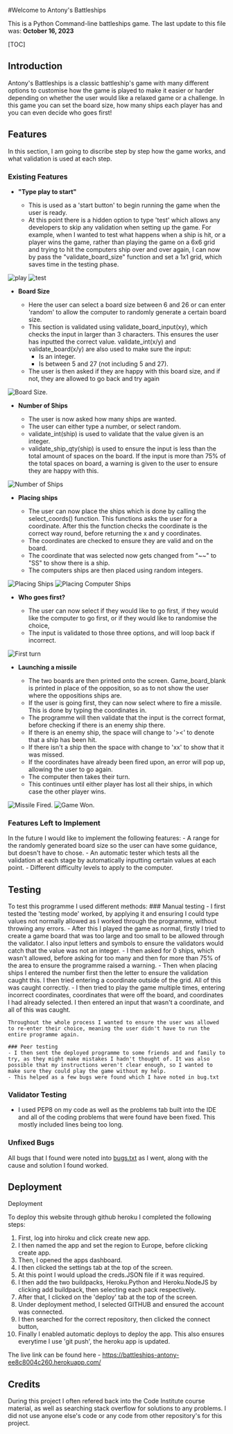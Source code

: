 #Welcome to Antony's Battleships

This is a Python Command-line battleships game.
The last update to this file was: **October 16, 2023**

[TOC]

## Introduction

Antony's Battleships is a classic battleship's game with many different options to customise how the game is played to make it easier or harder depending on whether the user would like a relaxed game or a challenge. In this game you can set the board size, how many ships each player has and you can even decide who goes first!

## Features

In this section, I am going to discribe step by step how the game works, and what validation is used at each step.

### Existing Features

- __"Type play to start"__

  - This is used as a 'start button' to begin running the game when the user is ready.
  - At this point there is a hidden option to type 'test' which allows any developers to skip any validation when setting up the game. For example, when I wanted to test what happens when a ship is hit, or a player wins the game, rather than playing the game on a 6x6 grid and trying to hit the computers ship over and over again, I can now by pass the "validate_board_size" function and set a 1x1 grid, which saves time in the testing phase.

![play](https://ibb.co/3sbH3M2)
![test](https://ibb.co/wz9YRY7)

- __Board Size__

  - Here the user can select a board size between 6 and 26 or can enter 'random' to allow the computer to randomly generate a certain board size.
  - This section is validated using validate_board_input(xy), which checks the input in larger than 3 characters. This ensures the user has inputted the correct value. validate_int(x/y) and validate_board(x/y) are also used to make sure the input:
    - Is an integer.
    - Is between 5 and 27 (not including 5 and 27).
  - The user is then asked if they are happy with this board size, and if not, they are allowed to go back and try again

![Board Size.](https://ibb.co/BfQhXC1)

- __Number of Ships__

  - The user is now asked how many ships are wanted.  
  - The user can either type a number, or select random.
  - validate_int(ship) is used to validate that the value given is an integer.
  - validate_ship_qty(ship) is used to ensure the input is less than the total amount of spaces on the board. If the input is more than 75% of the total spaces on board, a warning is given to the user to ensure they are happy with this.

![Number of Ships](https://ibb.co/N1MBt47)

- __Placing ships__

  - The user can now place the ships which is done by calling the select_coords() function. This functions asks the user for a coordinate. After this the function checks the coordinate is the correct way round, before returning the x and y coordinates.
  - The coordinates are checked to ensure they are valid and on the board.
  - The coordinate that was selected now gets changed from "~~" to "SS" to show there is a ship.
  - The computers ships are then placed using random integers.


![Placing Ships](https://ibb.co/Wx9BbWd)
![Placing Computer Ships](https://ibb.co/z5jSSZq)

- __Who goes first?__ 

  - The user can now select if they would like to go first, if they would like the computer to go first, or if they would like to randomise the choice,
  - The input is validated to those three options, and will loop back if incorrect.

![First turn](https://ibb.co/82QvnQ2)

- __Launching a missile__

  - The two boards are then printed onto the screen. Game_board_blank is printed in place of the opposition, so as to not show the user where the oppositions ships are.
  - If the user is going first, they can now select where to fire a missile. This is done by typing the coordinates in.
  - The programme will then validate that the input is the correct format, before checking if there is an enemy ship there. 
  - If there is an enemy ship, the space will change to '><' to denote that a ship has been hit.
  - If there isn't a ship then the space with change to 'xx' to show that it was missed.
  - If the coordinates have already been fired upon, an error will pop up, allowing the user to go again.
  - The computer then takes their turn.
  - This continues until either player has lost all their ships, in which case the other player wins.

![Missile Fired.](https://ibb.co/xMhxQgR)
![Game Won.](https://ibb.co/zVgVVpF)

### Features Left to Implement

In the future I would like to implement the following features:
    - A range for the randomly generated board size so the user can have some guidance, but doesn't have to chose.
    - An automatic tester which tests all the validation at each stage by automatically inputting certain values at each point.
    - Different difficulty levels to apply to the computer.

## Testing 

To test this programme I used different methods:
    ### Manual testing
    - I first tested the 'testing mode' worked, by applying it and ensuring I could type values not normally allowed as I worked through the programme, without throwing any errors.
    - After this I played the game as normal, firstly I tried to create a game board that was too large and too small to be allowed through the validator. I also input letters and symbols to ensure the validators would catch that the value was not an integer.
    - I then asked for 0 ships, which wasn't allowed, before asking for too many and then for more than 75% of the area to ensure the programme raised a warning.
    - Then when placing ships I entered the number first then the letter to ensure the validation caught this. I then tried entering a coordinate outside of the grid. All of this was caught correctly.
    - I then tried to play the game multiple times, entering incorrect coordinates, coordinates that were off the board, and coordinates I had already selected. I then entered an input that wasn't a coordinate, and all of this was caught.

    Throughout the whole process I wanted to ensure the user was allowed to re-enter their choice, meaning the user didn't have to run the entire programme again.

    ### Peer testing
    - I then sent the deployed programme to some friends and and family to try, as they might make mistakes I hadn't thought of. It was also possible that my instructions weren't clear enough, so I wanted to make sure they could play the game without my help.
    - This helped as a few bugs were found which I have noted in bug.txt


### Validator Testing 

- I used PEP8 on my code as well as the problems tab built into the IDE and all of the coding problems that were found have been fixed. This mostly included lines being too long.

### Unfixed Bugs

All bugs that I found were noted into [bugs.txt](bugs.txt) as I went, along with the cause and solution I found worked.

## Deployment

Deployment

To deploy this website through github heroku I completed the following steps:
1. First, log into hiroku and click create new app.
2. I then named the app and set the region to Europe, before clicking create app.
3. Then, I opened the apps dashboard.
4. I then clicked the settings tab at the top of the screen.
5. At this point I would upload the creds.JSON file if it was required.
6. I then add the two buildpacks, Heroku.Python and Heroku.NodeJS by clicking add buildpack, then selecting each pack respectively.
7. After that, I clicked on the 'deploy' tab at the top of the screen.
8. Under deployment method, I selected GITHUB and ensured the account was connected.
9. I then searched for the correct repository, then clicked the connect button,
10. Finally I enabled automatic deploys to deploy the app. This also ensures everytime I use 'git push', the heroku app is updated.


The live link can be found here - https://battleships-antony-ee8c8004c260.herokuapp.com/


## Credits 

During this project I often refered back into the Code Institute course material, as well as searching stack overflow for solutions to any problems. I did not use anyone else's code or any code from other repository's for this project.

